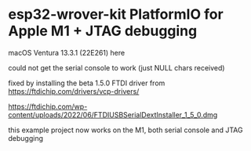 esp32-wrover-kit PlatformIO for Apple M1 + JTAG debugging
=====================================

macOS Ventura 13.3.1 (22E261) here

could not get the serial console to work (just NULL chars received)

fixed by installing the beta 1.5.0 FTDI driver from https://ftdichip.com/drivers/vcp-drivers/

https://ftdichip.com/wp-content/uploads/2022/06/FTDIUSBSerialDextInstaller_1_5_0.dmg

this example project now works on the M1, both serial console and JTAG debugging

